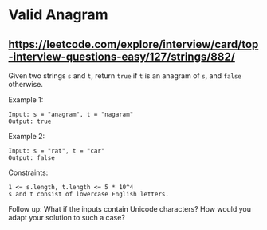 # Valid Anagram
## https://leetcode.com/explore/interview/card/top-interview-questions-easy/127/strings/882/

Given two strings `s` and `t`, return `true` if `t` is an anagram of `s`, and `false` otherwise.

 

Example 1:

	Input: s = "anagram", t = "nagaram"
	Output: true

Example 2:

	Input: s = "rat", t = "car"
	Output: false

 

Constraints:

	1 <= s.length, t.length <= 5 * 10^4
	s and t consist of lowercase English letters.

 

Follow up: What if the inputs contain Unicode characters? How would you adapt your solution to such a case?

